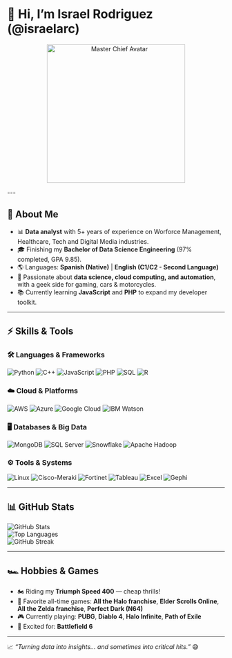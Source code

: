# 👋 Hi, I’m Israel Rodriguez (@israelarc)

<p align="center">
  <img src="https://media4.giphy.com/media/v1.Y2lkPTc5MGI3NjExcjFmbm56NjBiZ2EwMjQ0MnRxNmhxd2JucWNiOHJpZjl5ZDlyMjJsciZlcD12MV9pbnRlcm5hbF9naWZfYnlfaWQmY3Q9Zw/qgQUggAC3Pfv687qPC/giphy.gif" alt="Master Chief Avatar" width="320">
</p>
---

## 🚀 About Me
- 📊 **Data analyst** with 5+ years of experience on Worforce Management, Healthcare, Tech and Digital Media industries.  
- 🎓 Finishing my **Bachelor of Data Science Engineering** (97% completed, GPA 9.85).  
- 🌎 Languages: **Spanish (Native)** | **English (C1/C2 - Second Language)**  
- 🤖 Passionate about **data science, cloud computing, and automation**, with a geek side for gaming, cars & motorcycles.  
- 📚 Currently learning **JavaScript** and **PHP** to expand my developer toolkit.  

---

## ⚡ Skills & Tools
### 🛠️ Languages & Frameworks
![Python](https://img.shields.io/badge/Python-3-blue?logo=python&logoColor=white)
![C++](https://img.shields.io/badge/C++-blue?logo=c%2B%2B&logoColor=white)
![JavaScript](https://img.shields.io/badge/JavaScript-F7DF1E?logo=javascript&logoColor=black)
![PHP](https://img.shields.io/badge/PHP-777BB4?logo=php&logoColor=white)
![SQL](https://img.shields.io/badge/SQL-4479A1?logo=postgresql&logoColor=white)
![R](https://img.shields.io/badge/R-276DC3?logo=r&logoColor=white)

### ☁️ Cloud & Platforms
![AWS](https://img.shields.io/badge/AWS-FF9900?logo=amazonaws&logoColor=white)
![Azure](https://img.shields.io/badge/Azure-0078D4?logo=microsoftazure&logoColor=white)
![Google Cloud](https://img.shields.io/badge/Google_Cloud-4285F4?logo=googlecloud&logoColor=white)
![IBM Watson](https://img.shields.io/badge/IBM_Watson-052FAD?logo=ibmwatson&logoColor=white)

### 🖥️ Databases & Big Data
![MongoDB](https://img.shields.io/badge/MongoDB-47A248?logo=mongodb&logoColor=white)
![SQL Server](https://img.shields.io/badge/SQL_Server-CC2927?logo=microsoftsqlserver&logoColor=white)
![Snowflake](https://img.shields.io/badge/Snowflake-29B5E8?logo=snowflake&logoColor=white)
![Apache Hadoop](https://img.shields.io/badge/Hadoop-66CCFF?logo=apachehadoop&logoColor=black)

### ⚙️ Tools & Systems
![Linux](https://img.shields.io/badge/Linux-FCC624?logo=linux&logoColor=black)
![Cisco-Meraki](https://img.shields.io/badge/Cisco_Meraki-1BA0D7?logo=cisco&logoColor=white)
![Fortinet](https://img.shields.io/badge/Fortinet-EE3124?logo=fortinet&logoColor=white)
![Tableau](https://img.shields.io/badge/Tableau-E97627?logo=tableau&logoColor=white)
![Excel](https://img.shields.io/badge/Excel-217346?logo=microsoftexcel&logoColor=white)
![Gephi](https://img.shields.io/badge/Gephi-4D77CF?logo=gephi&logoColor=white)

---

## 📊 GitHub Stats
![GitHub Stats](https://github-readme-stats.vercel.app/api?username=israelarc&show_icons=true&theme=radical)  
![Top Languages](https://github-readme-stats.vercel.app/api/top-langs/?username=israelarc&layout=compact&theme=radical)  
![GitHub Streak](https://github-readme-streak-stats.herokuapp.com/?user=israelarc&theme=radical)

---

## 🏎️ Hobbies & Games
- 🏍️ Riding my **Triumph Speed 400** — cheap thrills!  
- 👾 Favorite all-time games: **All the Halo franchise**, **Elder Scrolls Online**, **All the Zelda franchise**, **Perfect Dark (N64)**  
- 🎮 Currently playing: **PUBG**, **Diablo 4**, **Halo Infinite**, **Path of Exile**  
- 🔮 Excited for: **Battlefield 6**  

---

📈 *“Turning data into insights… and sometimes into critical hits.”* 😅
